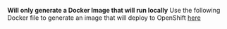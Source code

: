 **Will only generate a Docker Image that will run locally**
Use the following Docker file to generate an image that will deploy to OpenShift [here](https://github.com/mono2micro/coolstore-mono/tree/master/support/docker-OCP)
